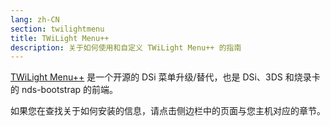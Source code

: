 ```yaml
---
lang: zh-CN
section: twilightmenu
title: TWiLight Menu++
description: 关于如何使用和自定义 TWiLight Menu++ 的指南
---
```


[TWiLight Menu++](https://github.com/DS-Homebrew/TWiLightMenu) 是一个开源的 DSi 菜单升级/替代，也是 DSi、3DS 和烧录卡的 nds-bootstrap 的前端。

如果您在查找关于如何安装的信息，请点击侧边栏中的页面与您主机对应的章节。
